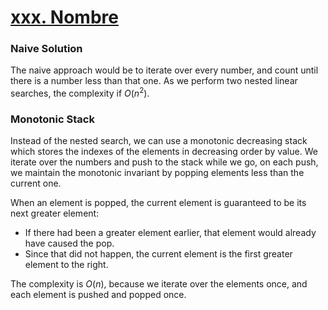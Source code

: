 # [xxx. Nombre](https://leetcode.com/problems/daily-temperatures/)

### Naive Solution

The naive approach would be to iterate over every number, and count until there
is a number less than that one. As we perform two nested linear searches, the
complexity if $O(n^2)$.

### Monotonic Stack

Instead of the nested search, we can use a monotonic decreasing stack which
stores the indexes of the elements in decreasing order by value. We iterate over
the numbers and push to the stack while we go, on each push, we maintain the
monotonic invariant by popping elements less than the current one.

When an element is popped, the current element is guaranteed to be its next
greater element:

- If there had been a greater element earlier, that element would already have
  caused the pop.
- Since that did not happen, the current element is the first greater element to
  the right.

The complexity is $O(n)$, because we iterate over the elements once, and each
element is pushed and popped once.
